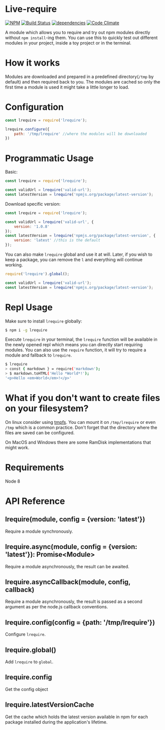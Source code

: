 # Live-require

[![NPM](https://nodei.co/npm/lrequire.png?mini=true)](https://npmjs.org/package/lrequire) [![Build Status](https://travis-ci.org/gngeorgiev/lrequire.svg?branch=master)](https://travis-ci.org/gngeorgiev/lrequire) [![dependencies](https://david-dm.org/gngeorgiev/lrequire.svg)]() [![Code Climate](https://codeclimate.com/github/gngeorgiev/lrequire/badges/gpa.svg)](https://codeclimate.com/github/gngeorgiev/lrequire)

A module which allows you to require and try out npm modules directly without `npm install`-ing them. You can use this to quickly test out different modules in your project, inside a toy project or in the terminal.

# How it works

Modules are downloaded and prepared in a predefined directory(`/tmp` by default) and then required back to you. The modules are cached so only the first time a module is used it might take a little longer to load.

# Configuration

```javascript
const lrequire = require('lrequire');

lrequire.configure({
    path: '/tmp/lrequire' //where the modules will be downloaded
})
```

# Programmatic Usage

Basic:

```javascript
const lrequire = require('lrequire');

const validUrl = lrequire('valid-url');
const latestVersion = lrequire('npmjs.org/package/latest-version');
```

Download specific version:

```javascript
const lrequire = require('lrequire');

const validUrl = lrequire('valid-url', {
    version: '1.0.8'
});
const latestVersion = lrequire('npmjs.org/package/latest-version', {
    version: 'latest' //this is the default
});
```

You can also make `lrequire` global and use it at will. Later, if you wish to keep a package, you can remove the `l` and everything will continue working.

```javascript
require('lrequire').global();

const validUrl = lrequire('valid-url');
const latestVersion = lrequire('npmjs.org/package/latest-version');
```

# Repl Usage

Make sure to install `lrequire` globally:

```bash
$ npm i -g lrequire
```

Execute `lrequire` in your terminal, the `lrequire` function will be available in the newly opened repl which means you can directly start requiring modules. You can also use the `require` function, it will try to require a module and fallback to `lrequire`.

```bash
$ lrequire
> const { markdown } = require('markdown');
> $ markdown.toHTML('Hello *World*!');
'<p>Hello <em>World</em>!</p>'
```

# What if you don't want to create files on your filesystem?

On linux consider using [tmpfs](https://wiki.archlinux.org/index.php/tmpfs). You can mount it on `/tmp/lrequire` or even `/tmp` which is a common practice. Don't forget that the directory where the files are saved can be configured.

On MacOS and Windows there are some RamDisk implementations that might work.

# Requirements

Node 8

# API Reference

## lrequire(module, config = {version: 'latest'})
Require a module synchronously.

## lrequire.async(module, config = {version: 'latest'}): Promise\<Module\>
Require a module asynchronously, the result can be awaited.

## lrequire.asyncCallback(module, config, callback)
Require a module asynchronously, the result is passed as a second argument as per the node.js callback conventions.

## lrequire.config(config = {path: '/tmp/lrequire'})
Configure `lrequire`.

## lrequire.global()
Add `lrequire` to `global`.

## lrequire.config
Get the config object

## lrequire.latestVersionCache
Get the cache which holds the latest version available in npm for each package installed during the application's lifetime.

